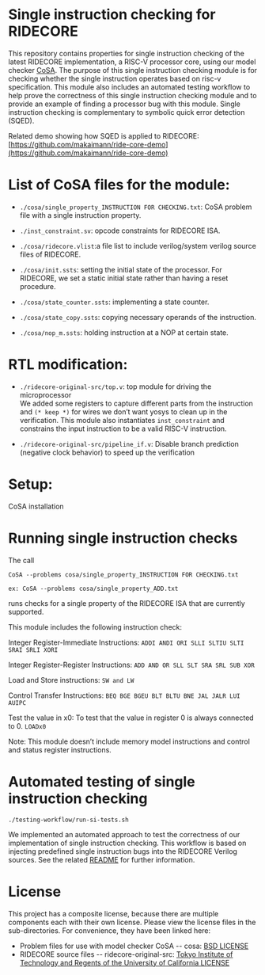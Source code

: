 # Single instruction checking for RIDECORE

This repository contains properties for single instruction checking of
the latest RIDECORE implementation, a RISC-V processor core, using our model checker
[CoSA](https://github.com/cristian-mattarei/CoSA). The purpose of this single instruction checking module is for checking whether the single instruction operates based on risc-v specification. This module also includes an automated testing workflow to help prove the correctness of this single instruction checking module and to provide an example of finding a processor bug with this module. 
Single instruction checking is complementary to symbolic quick error detection (SQED).

Related demo showing how SQED is applied to RIDECORE:
[https://github.com/makaimann/ride-core-demo](https://github.com/makaimann/ride-core-demo)

# List of CoSA files for the module:

* `./cosa/single_property_INSTRUCTION FOR CHECKING.txt`: CoSA problem file with a single instruction property.

* `./inst_constraint.sv`: opcode constraints for RIDECORE ISA.

* `./cosa/ridecore.vlist`:a file list to include verilog/system verilog source files of RIDECORE. 

* `./cosa/init.ssts`: setting the initial state of the processor. For RIDECORE, we set a static initial state rather than having a reset procedure. 

* `./cosa/state_counter.ssts`: implementing a state counter.

* `./cosa/state_copy.ssts`: copying necessary operands of the instruction.

* `./cosa/nop_m.ssts`: holding instruction at a NOP at certain state.

# RTL modification:

* `./ridecore-original-src/top.v`: top module for driving the microprocessor \
We added some registers to capture different parts from the instruction and `(* keep *)` for wires we don’t want yosys to clean up in the verification. This module also instantiates `inst_constraint` and constrains the input instruction to be a valid RISC-V instruction. 

* `./ridecore-original-src/pipeline_if.v`: Disable branch prediction (negative clock behavior) to speed up the verification

# Setup:
CoSA installation 

# Running single instruction checks

The call 

`CoSA --problems cosa/single_property_INSTRUCTION FOR CHECKING.txt`

`ex: CoSA --problems cosa/single_property_ADD.txt`

runs checks for a single property of the RIDECORE ISA that are currently supported.

This module includes the following instruction check: 

Integer Register-Immediate Instructions:
`ADDI ANDI ORI SLLI SLTIU SLTI SRAI SRLI XORI`

Integer Register-Register Instructions:
`ADD AND OR SLL SLT SRA SRL SUB XOR`

Load and Store instructions: 
`SW and LW`

Control Transfer Instructions:
`BEQ BGE BGEU BLT BLTU BNE JAL JALR LUI AUIPC`

Test the value in x0: To test that the value in register 0 is always connected to 0. 
`LOADx0`

Note: This module doesn’t include memory model instructions and control and status register instructions. 

# Automated testing of single instruction checking

`./testing-workflow/run-si-tests.sh`

We implemented an automated approach to test the correctness of our
implementation of single instruction checking. This workflow is based
on injecting predefined single instruction bugs into the RIDECORE
Verilog sources. See the related [README](testing-workflow/README.md)
for further information.

# License
This project has a composite license, because there are multiple components each with their own license. Please view the license files in the sub-directories. For convenience, they have been linked here: 
* Problem files for use with model checker CoSA -- cosa: [BSD LICENSE](./cosa/LICENSE)
* RIDECORE source files -- ridecore-original-src: [Tokyo Institute of Technology and Regents of the University of California LICENSE](./ridecore-original-src/LICENSE)


